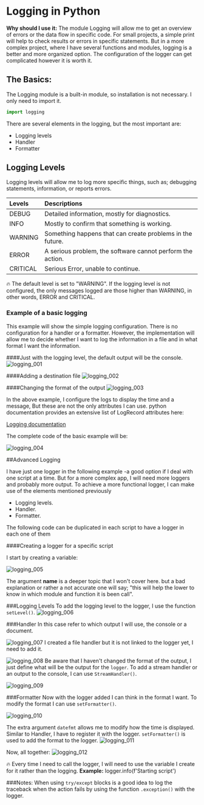 # Logging in Python

<aside> <strong>Why should I use it:</strong>
The module Logging will allow me to get an overview of errors or the data flow in specific code. For small projects, a simple print will help to check results or errors in specific statements. But in a more complex project, where I have several functions and modules, logging is a better and more organized option.
The configuration of the logger can get complicated however it is worth it.
</aside>


## The Basics:
The Logging module is a built-in module, so installation is not necessary.
I only need to import it.
```python
import logging
```

There are several elements in the logging, but the most important are:
* Logging levels
* Handler
* Formatter

## Logging Levels
Logging levels will allow me to log more specific things, such as; debugging statements, information, or reports errors.

|Levels| Descriptions| 
|:-------|:------------|
|DEBUG| Detailed information, mostly for diagnostics.| 
|INFO| Mostly to confirm that something is working.|
|WARNING| Something happens that can create problems in the future.| 
|ERROR| A serious problem, the software cannot perform the action. 
|CRITICAL| Serious Error, unable to continue.|

<aside>
🔥 The default level is set to "WARNING". If the logging level is not configured, the only messages logged are those higher than WARNING, in other words, ERROR and CRITICAL.
</aside>

### Example of a basic logging
This example will show the simple logging configuration. There is no configuration for a handler or a formatter. However, the implementation will allow me to decide whether I want to log the information in a file and in what format I want the information.

####Just with the logging level, the default output will be the console.
![logging_001](images/logging_001.png)

####Adding a destination file
![logging_002](images/logging_002.png)

####Changing the format of the output
![logging_003](images/logging_003.png)

In the above example, I configure the logs to display the time and a message, But these are not the only attributes I can use. python documentation provides an extensive list of LogRecord attributes here:

[Logging documentation](https://docs.python.org/3/library/logging.html#logging-levels)

The complete code of the basic example will be:

![logging_004](images/logging_004.png)


##Advanced Logging

I have just one logger in the following example -a good option if I deal with one script at a time. But for a more complex app, I will need more loggers and probably more output.
To achieve a more functional logger, I can make use of the elements mentioned previously
* Logging levels.  
* Handler.  
* Formatter.  

The following code can be duplicated in each script to have a logger in each one of them

####Creating a logger for a specific script

I start by creating a variable:

![logging_005](images/logging_005.png)

The argument __name__ is a deeper topic that I won't cover here. but a bad explanation or rather a not accurate one will say; "this will help the lower to know in which module and function it is been call".

###Logging Levels
To add the logging level to the logger, I use the function `setLevel()`.
![logging_006](images/logging_006.png)

###Handler
In this case refer to which output I will use, the console or a document.

![logging_007](images/logging_007.png)
I created a file handler but it is not linked to the logger yet, I need to add it.

![logging_008](images/logging_008.png)
Be aware that I haven't changed the format of the output, I just define what will be the output for the `logger`.
To add a stream handler or an output to the console, I can use `StreamHandler()`.

![logging_009](images/logging_009.png)

###Formatter
Now with the logger added I can think in the format I want. To modify the format I can use `setFormatter()`.

![logging_010](images/logging_010.png)

The extra argument `datefmt` allows me to modify how the time is displayed. 
Similar to Handler, I have to register it with the logger. `setFormatter()` is used to add the format to the logger.
![logging_011](images/logging_011.png)

Now, all together:
![logging_012](images/logging_012.png)

<aside>
🔥 Every time I need to call the logger, I will need to use the variable I create for it rather than the logging.
<strong>Example:</strong>
logger.info(f'Starting script')
</aside>

###Notes:
When using `try/except` blocks is a good idea to log the traceback when the action fails by using the function `.exception()` with the logger.
